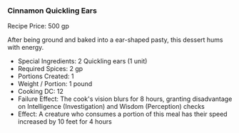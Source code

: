 ### Cinnamon Quickling Ears

Recipe Price: 500 gp

After being ground and baked into a ear-shaped pasty, this dessert hums with energy.

- ﻿﻿Special Ingredients: 2 Quickling ears (1 unit)
- ﻿﻿Required Spices: 2 gp
- ﻿﻿Portions Created: 1
- ﻿﻿Weight / Portion: 1 pound
- ﻿﻿Cooking DC: 12
- ﻿﻿Failure Effect: The cook's vision blurs for 8 hours, granting disadvantage on Intelligence (Investigation) and Wisdom (Perception) checks
- ﻿﻿Effect: A creature who consumes a portion of this meal has their speed increased by 10 feet for 4 hours
